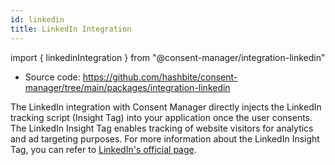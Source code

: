 ```yaml
---
id: linkedin
title: LinkedIn Integration
---
```


import { linkedinIntegration } from "@consent-manager/integration-linkedin"

- Source code: https://github.com/hashbite/consent-manager/tree/main/packages/integration-linkedin

The LinkedIn integration with Consent Manager directly injects the LinkedIn tracking script (Insight Tag) into your application once the user consents. The LinkedIn Insight Tag enables tracking of website visitors for analytics and ad targeting purposes. For more information about the LinkedIn Insight Tag, you can refer to [LinkedIn's official page](https://business.linkedin.com/marketing-solutions/insight-tag).

<IntegrationProfile integration={linkedinIntegration({})} />